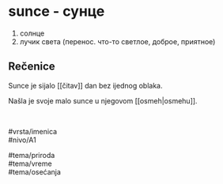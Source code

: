 # sunce - сунце

1. солнце
2. лучик света (перенос. что-то светлое, доброе, приятное)

## Rečenice

Sunce je sijalo [[čitav]] dan bez ijednog oblaka.

Našla je svoje malo sunce u njegovom [[osmeh|osmehu]].

<br>

#vrsta/imenica  
#nivo/A1  

#tema/priroda  
#tema/vreme  
#tema/osećanja  
